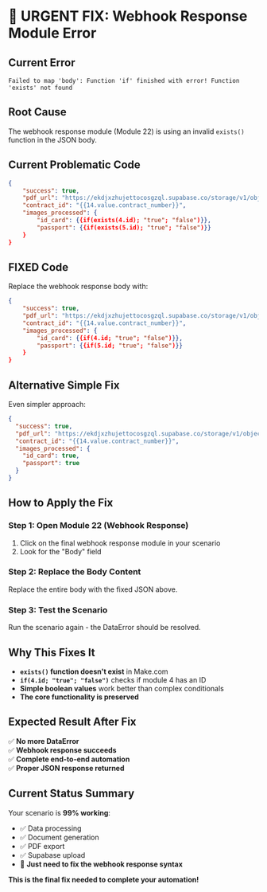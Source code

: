 # 🔧 URGENT FIX: Webhook Response Module Error

## Current Error

```
Failed to map 'body': Function 'if' finished with error! Function 'exists' not found
```

## Root Cause

The webhook response module (Module 22) is using an invalid `exists()` function in the JSON body.

## Current Problematic Code

```json
{
    "success": true,
    "pdf_url": "https://ekdjxzhujettocosgzql.supabase.co/storage/v1/object/public/contracts/{{20.file_name}}",
    "contract_id": "{{14.value.contract_number}}",
    "images_processed": {
        "id_card": {{if(exists(4.id); "true"; "false")}},
        "passport": {{if(exists(5.id); "true"; "false")}}
    }
}
```

## FIXED Code

Replace the webhook response body with:

```json
{
    "success": true,
    "pdf_url": "https://ekdjxzhujettocosgzql.supabase.co/storage/v1/object/public/contracts/{{20.file_name}}",
    "contract_id": "{{14.value.contract_number}}",
    "images_processed": {
        "id_card": {{if(4.id; "true"; "false")}},
        "passport": {{if(5.id; "true"; "false")}}
    }
}
```

## Alternative Simple Fix

Even simpler approach:

```json
{
  "success": true,
  "pdf_url": "https://ekdjxzhujettocosgzql.supabase.co/storage/v1/object/public/contracts/{{20.file_name}}",
  "contract_id": "{{14.value.contract_number}}",
  "images_processed": {
    "id_card": true,
    "passport": true
  }
}
```

## How to Apply the Fix

### Step 1: Open Module 22 (Webhook Response)

1. Click on the final webhook response module in your scenario
2. Look for the "Body" field

### Step 2: Replace the Body Content

Replace the entire body with the fixed JSON above.

### Step 3: Test the Scenario

Run the scenario again - the DataError should be resolved.

## Why This Fixes It

- **`exists()` function doesn't exist** in Make.com
- **`if(4.id; "true"; "false")`** checks if module 4 has an ID
- **Simple boolean values** work better than complex conditionals
- **The core functionality is preserved**

## Expected Result After Fix

✅ **No more DataError**  
✅ **Webhook response succeeds**  
✅ **Complete end-to-end automation**  
✅ **Proper JSON response returned**

## Current Status Summary

Your scenario is **99% working**:

- ✅ Data processing
- ✅ Document generation
- ✅ PDF export
- ✅ Supabase upload
- 🔧 **Just need to fix the webhook response syntax**

**This is the final fix needed to complete your automation!**
